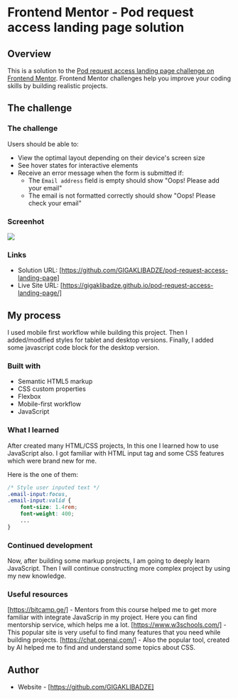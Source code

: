 # Frontend Mentor - Pod request access landing page solution

## Overview

This is a solution to the [Pod request access landing page challenge on Frontend Mentor](https://www.frontendmentor.io/challenges/pod-request-access-landing-page-eyTmdkLSG). Frontend Mentor challenges help you improve your coding skills by building realistic projects. 


## The challenge

### The challenge

Users should be able to:

- View the optimal layout depending on their device's screen size
- See hover states for interactive elements
- Receive an error message when the form is submitted if:
  - The `Email address` field is empty should show "Oops! Please add your email"
  - The email is not formatted correctly should show "Oops! Please check your email"

### Screenhot

![](./images/forgit.png.jpg)

### Links

- Solution URL: [https://github.com/GIGAKLIBADZE/pod-request-access-landing-page]
- Live Site URL: [https://gigaklibadze.github.io/pod-request-access-landing-page/]

## My process

I used mobile first workflow while building this project. Then I added/modified styles for tablet and desktop versions. Finally, I added some javascript code block for the desktop version.

### Built with

- Semantic HTML5 markup
- CSS custom properties
- Flexbox
- Mobile-first workflow
- JavaScript

### What I learned

After created many HTML/CSS projects, In this one I learned how to use JavaScript also. I got familiar with HTML input tag and some CSS features which were brand new for me.

Here is the one of them:

```css
/* Style user inputed text */
.email-input:focus,
.email-input:valid {
    font-size: 1.4rem;
    font-weight: 400;
    ...
}
```

### Continued development

Now, after building some markup projects, I am going to deeply learn JavaScript. Then I will continue constructing more complex project by using my new knowledge.

### Useful resources

[https://bitcamp.ge/] - Mentors from this course helped me to get more familiar with integrate JavaScrip in my project. Here you can find mentorship service, which helps me a lot.
[https://www.w3schools.com/] - This popular site is very useful to find many features that you need while building projects.
[https://chat.openai.com/] - Also the popular tool, created by AI helped me to find and understand some topics about CSS.

## Author

- Website - [https://github.com/GIGAKLIBADZE]
